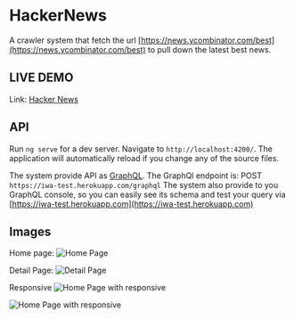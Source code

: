 # HackerNews

A crawler system that fetch the url [https://news.ycombinator.com/best](https://news.ycombinator.com/best) to pull down the latest best news.

## LIVE DEMO

Link: [Hacker News](https://trungkien963.github.io/hacker-news/)

## API

Run `ng serve` for a dev server. Navigate to `http://localhost:4200/`. The application will automatically reload if you change any of the source files.

The system provide API as [GraphQL](https://graphql.org/).
The GraphQl endpoint is: POST `https://iwa-test.herokuapp.com/graphql`
The system also provide to you GraphQL console, so you can easily see its schema and test your query via [https://iwa-test.herokuapp.com](https://iwa-test.herokuapp.com)

## Images
Home page:
![Home Page](https://user-images.githubusercontent.com/64910201/196050420-20f26a22-1837-4602-9830-31e25ca47821.png)

Detail Page: 
![Detail Page](https://user-images.githubusercontent.com/64910201/196050415-2add37e6-f304-4075-8912-7e62e6648ae4.png)

Responsive
![Home Page with responsive](https://user-images.githubusercontent.com/64910201/196050417-13fe0fa3-a1c6-435b-9ec7-dd8aab4876b2.png)

![Home Page with responsive](https://user-images.githubusercontent.com/64910201/196050419-fb5399b9-844c-4a09-ab23-4c8852b69abe.png)

